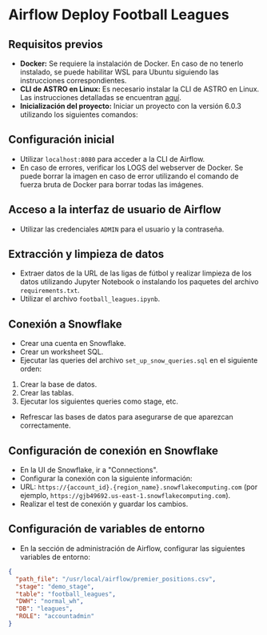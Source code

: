 # Airflow Deploy Football Leagues

## Requisitos previos
- **Docker:** Se requiere la instalación de Docker. En caso de no tenerlo instalado, se puede habilitar WSL para Ubuntu siguiendo las instrucciones correspondientes.
- **CLI de ASTRO en Linux:** Es necesario instalar la CLI de ASTRO en Linux. Las instrucciones detalladas se encuentran [aquí](https://docs.astronomer.io/astro/cli/install-cli).
- **Inicialización del proyecto:** Iniciar un proyecto con la versión 6.0.3 utilizando los siguientes comandos:


## Configuración inicial
- Utilizar `localhost:8080` para acceder a la CLI de Airflow.
- En caso de errores, verificar los LOGS del webserver de Docker. Se puede borrar la imagen en caso de error utilizando el comando de fuerza bruta de Docker para borrar todas las imágenes.

## Acceso a la interfaz de usuario de Airflow
- Utilizar las credenciales `ADMIN` para el usuario y la contraseña.

## Extracción y limpieza de datos
- Extraer datos de la URL de las ligas de fútbol y realizar limpieza de los datos utilizando Jupyter Notebook o instalando los paquetes del archivo `requirements.txt`.
- Utilizar el archivo `football_leagues.ipynb`.

## Conexión a Snowflake
- Crear una cuenta en Snowflake.
- Crear un worksheet SQL.
- Ejecutar las queries del archivo `set_up_snow_queries.sql` en el siguiente orden:
1. Crear la base de datos.
2. Crear las tablas.
3. Ejecutar los siguientes queries como stage, etc.
- Refrescar las bases de datos para asegurarse de que aparezcan correctamente.

## Configuración de conexión en Snowflake
- En la UI de Snowflake, ir a "Connections".
- Configurar la conexión con la siguiente información:
- URL: `https://{account_id}.{region_name}.snowflakecomputing.com` (por ejemplo, `https://gjb49692.us-east-1.snowflakecomputing.com`).
- Realizar el test de conexión y guardar los cambios.

## Configuración de variables de entorno
- En la sección de administración de Airflow, configurar las siguientes variables de entorno:
```json
{
  "path_file": "/usr/local/airflow/premier_positions.csv",
  "stage": "demo_stage",
  "table": "football_leagues",
  "DWH": "normal_wh",
  "DB": "leagues",
  "ROLE": "accountadmin"
}